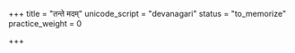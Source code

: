 +++
title = "तन्ते मदम्"
unicode_script = "devanagari"
status = "to_memorize"
practice_weight = 0

+++
<div class="js_include" url="/vedAH/sAma/paravastu-saama/devaH/indraH/tan-te-madam/"  newLevelForH1="1" includeTitle="false"> </div>